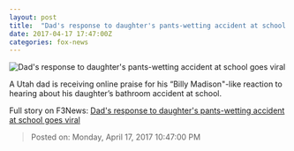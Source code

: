 ```yaml
---
layout: post
title:  "Dad's response to daughter's pants-wetting accident at school goes viral"
date: 2017-04-17 17:47:00Z
categories: fox-news
---
```


![Dad's response to daughter's pants-wetting accident at school goes viral](http://a57.foxnews.com/images.foxnews.com/content/fox-news/health/2017/04/17/dads-response-to-daughters-pants-wetting-accident-at-school-goes-viral/_jcr_content/par/featured-media/media-0.img.jpg/0/0/1492452573391.jpg?ve=1)

A Utah dad is receiving online praise for his “Billy Madison"-like reaction to hearing about his daughter’s bathroom accident at school.


Full story on F3News: [Dad's response to daughter's pants-wetting accident at school goes viral](http://www.f3nws.com/n/UBqBkB)

> Posted on: Monday, April 17, 2017 10:47:00 PM
